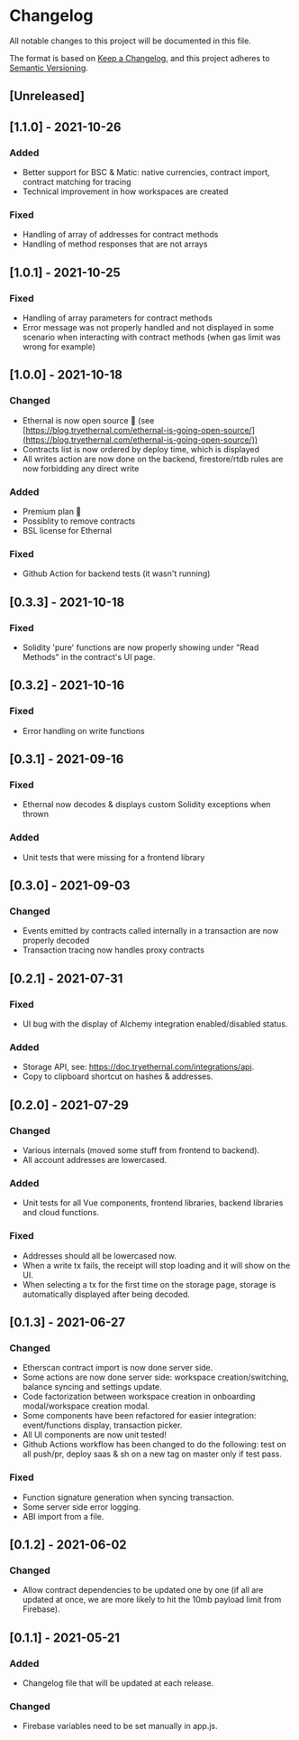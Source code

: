 # Changelog
All notable changes to this project will be documented in this file.

The format is based on [Keep a Changelog](https://keepachangelog.com/en/1.0.0/),
and this project adheres to [Semantic Versioning](https://semver.org/spec/v2.0.0.html).

## [Unreleased]

## [1.1.0] - 2021-10-26
### Added
- Better support for BSC & Matic: native currencies, contract import, contract matching for tracing
- Technical improvement in how workspaces are created

### Fixed
- Handling of array of addresses for contract methods
- Handling of method responses that are not arrays

## [1.0.1] - 2021-10-25
### Fixed
- Handling of array parameters for contract methods
- Error message was not properly handled and not displayed in some scenario when interacting with contract methods (when gas limit was wrong for example)

## [1.0.0] - 2021-10-18
### Changed
- Ethernal is now open source 🥳 (see [https://blog.tryethernal.com/ethernal-is-going-open-source/](https://blog.tryethernal.com/ethernal-is-going-open-source/))
- Contracts list is now ordered by deploy time, which is displayed
- All writes action are now done on the backend, firestore/rtdb rules are now forbidding any direct write

### Added
- Premium plan 🤑
- Possiblity to remove contracts
- BSL license for Ethernal

### Fixed
- Github Action for backend tests (it wasn't running)

## [0.3.3] - 2021-10-18
### Fixed
- Solidity 'pure' functions are now properly showing under "Read Methods" in the contract's UI page.

## [0.3.2] - 2021-10-16
### Fixed
- Error handling on write functions

## [0.3.1] - 2021-09-16
### Fixed
- Ethernal now decodes & displays custom Solidity exceptions when thrown

### Added
- Unit tests that were missing for a frontend library

## [0.3.0] - 2021-09-03
### Changed
- Events emitted by contracts called internally in a transaction are now properly decoded
- Transaction tracing now handles proxy contracts

## [0.2.1] - 2021-07-31
### Fixed
- UI bug with the display of Alchemy integration enabled/disabled status.

### Added
- Storage API, see: https://doc.tryethernal.com/integrations/api.
- Copy to clipboard shortcut on hashes & addresses.

## [0.2.0] - 2021-07-29
### Changed
- Various internals (moved some stuff from frontend to backend).
- All account addresses are lowercased.

### Added
- Unit tests for all Vue components, frontend libraries, backend libraries and cloud functions.

### Fixed
- Addresses should all be lowercased now.
- When a write tx fails, the receipt will stop loading and it will show on the UI.
- When selecting a tx for the first time on the storage page, storage is automatically displayed after being decoded.

## [0.1.3] - 2021-06-27
### Changed
- Etherscan contract import is now done server side.
- Some actions are now done server side: workspace creation/switching, balance syncing and settings update.
- Code factorization between workspace creation in onboarding modal/workspace creation modal.
- Some components have been refactored for easier integration: event/functions display, transaction picker.
- All UI components are now unit tested!
- Github Actions workflow has been changed to do the following: test on all push/pr, deploy saas & sh on a new tag on master only if test pass.

### Fixed
- Function signature generation when syncing transaction.
- Some server side error logging.
- ABI import from a file.

## [0.1.2] - 2021-06-02
### Changed
- Allow contract dependencies to be updated one by one (if all are updated at once, we are more likely to hit the 10mb payload limit from Firebase).

## [0.1.1] - 2021-05-21
### Added
- Changelog file that will be updated at each release.

### Changed
- Firebase variables need to be set manually in app.js.
